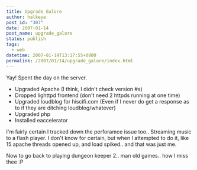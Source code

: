 ```yaml
---
title: Upgrade Galore
author: halkeye
post_id: "307"
date: 2007-01-14
post_name: upgrade_galore
status: publish
tags:
  - web
datetime: 2007-01-14T13:17:55+0800
permalink: /2007/01/14/upgrade_galore/index.html
---
```


Yay! Spent the day on the server.

* Upgraded Apache (I think, I didn't check version #s)
* Dropped lighttpd frontend (don't need 2 httpds running at one time)
* Upgraded loudblog for hiscifi.com (Even if I never do get a response as to if they are ditching loudblog/whatever)
* Upgraded php
* Installed eaccelerator

I'm fairly certain I tracked down the perforamce issue too.. Streaming music to a flash player. I don't know for certain, but when I attempted to do it, like 15 apache threads opened up, and load spiked.. and that was just me.

Now to go back to playing dungeon keeper 2.. man old games.. how I miss thee :P
